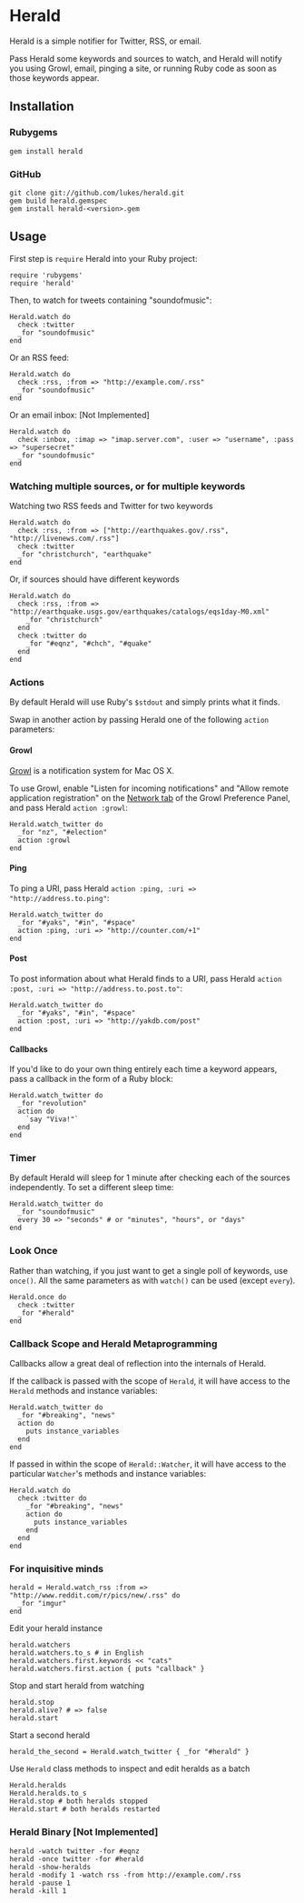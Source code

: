 Herald
====

Herald is a simple notifier for Twitter, RSS, or email. 

Pass Herald some keywords and sources to watch, and Herald will notify you using Growl, email, pinging a site, or running Ruby code as soon as those keywords appear.

Installation
------------

### Rubygems

    gem install herald

### GitHub

    git clone git://github.com/lukes/herald.git
    gem build herald.gemspec
    gem install herald-<version>.gem

Usage
-----

First step is `require` Herald into your Ruby project:

    require 'rubygems'
    require 'herald'

Then, to watch for tweets containing "soundofmusic":

    Herald.watch do
      check :twitter
      _for "soundofmusic"
    end

Or an RSS feed:

    Herald.watch do
      check :rss, :from => "http://example.com/.rss"
      _for "soundofmusic"
    end

Or an email inbox: [Not Implemented]

    Herald.watch do
      check :inbox, :imap => "imap.server.com", :user => "username", :pass => "supersecret"
      _for "soundofmusic"
    end

### Watching multiple sources, or for multiple keywords

Watching two RSS feeds and Twitter for two keywords

    Herald.watch do
      check :rss, :from => ["http://earthquakes.gov/.rss", "http://livenews.com/.rss"]
      check :twitter
      _for "christchurch", "earthquake"
    end

Or, if sources should have different keywords

    Herald.watch do    
      check :rss, :from => "http://earthquake.usgs.gov/earthquakes/catalogs/eqs1day-M0.xml"
        _for "christchurch"
      end
      check :twitter do
        _for "#eqnz", "#chch", "#quake"
      end
    end

### Actions

By default Herald will use Ruby's `$stdout` and simply prints what it finds.

Swap in another action by passing Herald one of the following `action` parameters:

#### Growl

[Growl](http://growl.info/) is a notification system for Mac OS X.

To use Growl, enable "Listen for incoming notifications" and "Allow remote application registration" on the [Network tab](http://growl.info/documentation/exploring-preferences.php) of the Growl Preference Panel, and pass Herald `action :growl`:

    Herald.watch_twitter do
      _for "nz", "#election"
      action :growl
    end

#### Ping

To ping a URI, pass Herald `action :ping, :uri => "http://address.to.ping"`:

    Herald.watch_twitter do
      _for "#yaks", "#in", "#space"
      action :ping, :uri => "http://counter.com/+1"
    end
    
#### Post

To post information about what Herald finds to a URI, pass Herald `action :post, :uri => "http://address.to.post.to"`:

    Herald.watch_twitter do
      _for "#yaks", "#in", "#space"
      action :post, :uri => "http://yakdb.com/post"
    end
    
#### Callbacks

If you'd like to do your own thing entirely each time a keyword appears, pass a callback in the form of a Ruby block:

    Herald.watch_twitter do
      _for "revolution"
      action do
        `say "Viva!"`
      end
    end

### Timer

By default Herald will sleep for 1 minute after checking each of the sources independently. 
To set a different sleep time:

    Herald.watch_twitter do
      _for "soundofmusic"
      every 30 => "seconds" # or "minutes", "hours", or "days"
    end
        
### Look Once

Rather than watching, if you just want to get a single poll of keywords, use `once()`. All the same parameters as with `watch()` can be used (except `every`).

    Herald.once do
      check :twitter
      _for "#herald"
    end
    
### Callback Scope and Herald Metaprogramming

Callbacks allow a great deal of reflection into the internals of Herald.

If the callback is passed with the scope of `Herald`, it will have access to the `Herald` methods and instance variables:

    Herald.watch_twitter do
      _for "#breaking", "news"
      action do
        puts instance_variables
      end
    end
  
If passed in within the scope of `Herald::Watcher`, it will have access to the particular `Watcher`'s methods and instance variables:
  
    Herald.watch do
      check :twitter do
        _for "#breaking", "news"
        action do
          puts instance_variables
        end
      end
    end

### For inquisitive minds

    herald = Herald.watch_rss :from => "http://www.reddit.com/r/pics/new/.rss" do
      _for "imgur"
    end

Edit your herald instance

    herald.watchers
    herald.watchers.to_s # in English
    herald.watchers.first.keywords << "cats"
    herald.watchers.first.action { puts "callback" }

Stop and start herald from watching

    herald.stop
    herald.alive? # => false
    herald.start

Start a second herald

    herald_the_second = Herald.watch_twitter { _for "#herald" }

Use `Herald` class methods to inspect and edit heralds as a batch

    Herald.heralds
    Herald.heralds.to_s
    Herald.stop # both heralds stopped
    Herald.start # both heralds restarted

### Herald Binary [Not Implemented]

    herald -watch twitter -for #eqnz
    herald -once twitter -for #herald
    herald -show-heralds
    herald -modify 1 -watch rss -from http://example.com/.rss
    herald -pause 1
    herald -kill 1